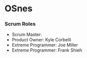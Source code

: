 # OSnes

### Scrum Roles
 - Scrum Master: 
 - Product Owner: Kyle Corbelli
 - Extreme Programmer: Joe Miller
 - Extreme Programmer: Frank Shieh
